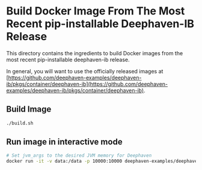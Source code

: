 # Build Docker Image From The Most Recent pip-installable Deephaven-IB Release

This directory contains the ingredients to build Docker images from the most recent pip-installable deephaven-ib release.

In general, you will want to use the officially released images at [https://github.com/deephaven-examples/deephaven-ib/pkgs/container/deephaven-ib](https://github.com/deephaven-examples/deephaven-ib/pkgs/container/deephaven-ib).

## Build Image

```bash
./build.sh
```

## Run image in interactive mode

```bash
# Set jvm_args to the desired JVM memory for Deephaven
docker run -it -v data:/data -p 10000:10000 deephaven-examples/deephaven-ib:release python3 -i -c "from deephaven_server import Server; _server = Server(port=10000, jvm_args=['-Xmx4g']); _server.start()"
```
